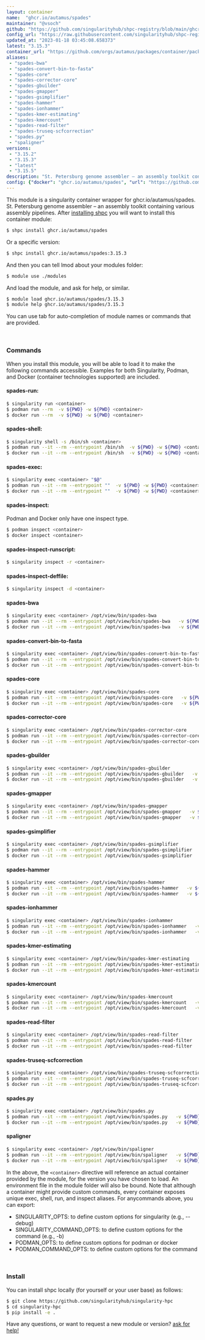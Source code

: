 ```yaml
---
layout: container
name:  "ghcr.io/autamus/spades"
maintainer: "@vsoch"
github: "https://github.com/singularityhub/shpc-registry/blob/main/ghcr.io/autamus/spades/container.yaml"
config_url: "https://raw.githubusercontent.com/singularityhub/shpc-registry/main/ghcr.io/autamus/spades/container.yaml"
updated_at: "2023-01-18 03:45:08.658373"
latest: "3.15.3"
container_url: "https://github.com/orgs/autamus/packages/container/package/spades"
aliases:
 - "spades-bwa"
 - "spades-convert-bin-to-fasta"
 - "spades-core"
 - "spades-corrector-core"
 - "spades-gbuilder"
 - "spades-gmapper"
 - "spades-gsimplifier"
 - "spades-hammer"
 - "spades-ionhammer"
 - "spades-kmer-estimating"
 - "spades-kmercount"
 - "spades-read-filter"
 - "spades-truseq-scfcorrection"
 - "spades.py"
 - "spaligner"
versions:
 - "3.15.2"
 - "3.15.3"
 - "latest"
 - "3.15.5"
description: "St. Petersburg genome assembler – an assembly toolkit containing various assembly pipelines."
config: {"docker": "ghcr.io/autamus/spades", "url": "https://github.com/orgs/autamus/packages/container/package/spades", "maintainer": "@vsoch", "description": "St. Petersburg genome assembler \u2013 an assembly toolkit containing various assembly pipelines.", "latest": {"3.15.3": "sha256:a225a30c5d2861784184b59149e75d1b5b0594827a4d03e23aa246ea980130e7"}, "tags": {"3.15.2": "sha256:f93ed1e3cff94d5db0e8ab238fc2287222536763bd2f5471a5cf8580cea963cf", "3.15.3": "sha256:a225a30c5d2861784184b59149e75d1b5b0594827a4d03e23aa246ea980130e7", "latest": "sha256:32dc7c7cf7a2940cfc664bcb74e6a6c4e387fb2ecc4b6bf81c1a3f8c976329db", "3.15.5": "sha256:32dc7c7cf7a2940cfc664bcb74e6a6c4e387fb2ecc4b6bf81c1a3f8c976329db"}, "aliases": {"spades-bwa": "/opt/view/bin/spades-bwa", "spades-convert-bin-to-fasta": "/opt/view/bin/spades-convert-bin-to-fasta", "spades-core": "/opt/view/bin/spades-core", "spades-corrector-core": "/opt/view/bin/spades-corrector-core", "spades-gbuilder": "/opt/view/bin/spades-gbuilder", "spades-gmapper": "/opt/view/bin/spades-gmapper", "spades-gsimplifier": "/opt/view/bin/spades-gsimplifier", "spades-hammer": "/opt/view/bin/spades-hammer", "spades-ionhammer": "/opt/view/bin/spades-ionhammer", "spades-kmer-estimating": "/opt/view/bin/spades-kmer-estimating", "spades-kmercount": "/opt/view/bin/spades-kmercount", "spades-read-filter": "/opt/view/bin/spades-read-filter", "spades-truseq-scfcorrection": "/opt/view/bin/spades-truseq-scfcorrection", "spades.py": "/opt/view/bin/spades.py", "spaligner": "/opt/view/bin/spaligner"}}
---
```


This module is a singularity container wrapper for ghcr.io/autamus/spades.
St. Petersburg genome assembler – an assembly toolkit containing various assembly pipelines.
After [installing shpc](#install) you will want to install this container module:


```bash
$ shpc install ghcr.io/autamus/spades
```

Or a specific version:

```bash
$ shpc install ghcr.io/autamus/spades:3.15.3
```

And then you can tell lmod about your modules folder:

```bash
$ module use ./modules
```

And load the module, and ask for help, or similar.

```bash
$ module load ghcr.io/autamus/spades/3.15.3
$ module help ghcr.io/autamus/spades/3.15.3
```

You can use tab for auto-completion of module names or commands that are provided.

<br>

### Commands

When you install this module, you will be able to load it to make the following commands accessible.
Examples for both Singularity, Podman, and Docker (container technologies supported) are included.

#### spades-run:

```bash
$ singularity run <container>
$ podman run --rm  -v ${PWD} -w ${PWD} <container>
$ docker run --rm  -v ${PWD} -w ${PWD} <container>
```

#### spades-shell:

```bash
$ singularity shell -s /bin/sh <container>
$ podman run --it --rm --entrypoint /bin/sh  -v ${PWD} -w ${PWD} <container>
$ docker run --it --rm --entrypoint /bin/sh  -v ${PWD} -w ${PWD} <container>
```

#### spades-exec:

```bash
$ singularity exec <container> "$@"
$ podman run --it --rm --entrypoint ""  -v ${PWD} -w ${PWD} <container> "$@"
$ docker run --it --rm --entrypoint ""  -v ${PWD} -w ${PWD} <container> "$@"
```

#### spades-inspect:

Podman and Docker only have one inspect type.

```bash
$ podman inspect <container>
$ docker inspect <container>
```

#### spades-inspect-runscript:

```bash
$ singularity inspect -r <container>
```

#### spades-inspect-deffile:

```bash
$ singularity inspect -d <container>
```


#### spades-bwa

```bash
$ singularity exec <container> /opt/view/bin/spades-bwa
$ podman run --it --rm --entrypoint /opt/view/bin/spades-bwa   -v ${PWD} -w ${PWD} <container> -c " $@"
$ docker run --it --rm --entrypoint /opt/view/bin/spades-bwa   -v ${PWD} -w ${PWD} <container> -c " $@"
```


#### spades-convert-bin-to-fasta

```bash
$ singularity exec <container> /opt/view/bin/spades-convert-bin-to-fasta
$ podman run --it --rm --entrypoint /opt/view/bin/spades-convert-bin-to-fasta   -v ${PWD} -w ${PWD} <container> -c " $@"
$ docker run --it --rm --entrypoint /opt/view/bin/spades-convert-bin-to-fasta   -v ${PWD} -w ${PWD} <container> -c " $@"
```


#### spades-core

```bash
$ singularity exec <container> /opt/view/bin/spades-core
$ podman run --it --rm --entrypoint /opt/view/bin/spades-core   -v ${PWD} -w ${PWD} <container> -c " $@"
$ docker run --it --rm --entrypoint /opt/view/bin/spades-core   -v ${PWD} -w ${PWD} <container> -c " $@"
```


#### spades-corrector-core

```bash
$ singularity exec <container> /opt/view/bin/spades-corrector-core
$ podman run --it --rm --entrypoint /opt/view/bin/spades-corrector-core   -v ${PWD} -w ${PWD} <container> -c " $@"
$ docker run --it --rm --entrypoint /opt/view/bin/spades-corrector-core   -v ${PWD} -w ${PWD} <container> -c " $@"
```


#### spades-gbuilder

```bash
$ singularity exec <container> /opt/view/bin/spades-gbuilder
$ podman run --it --rm --entrypoint /opt/view/bin/spades-gbuilder   -v ${PWD} -w ${PWD} <container> -c " $@"
$ docker run --it --rm --entrypoint /opt/view/bin/spades-gbuilder   -v ${PWD} -w ${PWD} <container> -c " $@"
```


#### spades-gmapper

```bash
$ singularity exec <container> /opt/view/bin/spades-gmapper
$ podman run --it --rm --entrypoint /opt/view/bin/spades-gmapper   -v ${PWD} -w ${PWD} <container> -c " $@"
$ docker run --it --rm --entrypoint /opt/view/bin/spades-gmapper   -v ${PWD} -w ${PWD} <container> -c " $@"
```


#### spades-gsimplifier

```bash
$ singularity exec <container> /opt/view/bin/spades-gsimplifier
$ podman run --it --rm --entrypoint /opt/view/bin/spades-gsimplifier   -v ${PWD} -w ${PWD} <container> -c " $@"
$ docker run --it --rm --entrypoint /opt/view/bin/spades-gsimplifier   -v ${PWD} -w ${PWD} <container> -c " $@"
```


#### spades-hammer

```bash
$ singularity exec <container> /opt/view/bin/spades-hammer
$ podman run --it --rm --entrypoint /opt/view/bin/spades-hammer   -v ${PWD} -w ${PWD} <container> -c " $@"
$ docker run --it --rm --entrypoint /opt/view/bin/spades-hammer   -v ${PWD} -w ${PWD} <container> -c " $@"
```


#### spades-ionhammer

```bash
$ singularity exec <container> /opt/view/bin/spades-ionhammer
$ podman run --it --rm --entrypoint /opt/view/bin/spades-ionhammer   -v ${PWD} -w ${PWD} <container> -c " $@"
$ docker run --it --rm --entrypoint /opt/view/bin/spades-ionhammer   -v ${PWD} -w ${PWD} <container> -c " $@"
```


#### spades-kmer-estimating

```bash
$ singularity exec <container> /opt/view/bin/spades-kmer-estimating
$ podman run --it --rm --entrypoint /opt/view/bin/spades-kmer-estimating   -v ${PWD} -w ${PWD} <container> -c " $@"
$ docker run --it --rm --entrypoint /opt/view/bin/spades-kmer-estimating   -v ${PWD} -w ${PWD} <container> -c " $@"
```


#### spades-kmercount

```bash
$ singularity exec <container> /opt/view/bin/spades-kmercount
$ podman run --it --rm --entrypoint /opt/view/bin/spades-kmercount   -v ${PWD} -w ${PWD} <container> -c " $@"
$ docker run --it --rm --entrypoint /opt/view/bin/spades-kmercount   -v ${PWD} -w ${PWD} <container> -c " $@"
```


#### spades-read-filter

```bash
$ singularity exec <container> /opt/view/bin/spades-read-filter
$ podman run --it --rm --entrypoint /opt/view/bin/spades-read-filter   -v ${PWD} -w ${PWD} <container> -c " $@"
$ docker run --it --rm --entrypoint /opt/view/bin/spades-read-filter   -v ${PWD} -w ${PWD} <container> -c " $@"
```


#### spades-truseq-scfcorrection

```bash
$ singularity exec <container> /opt/view/bin/spades-truseq-scfcorrection
$ podman run --it --rm --entrypoint /opt/view/bin/spades-truseq-scfcorrection   -v ${PWD} -w ${PWD} <container> -c " $@"
$ docker run --it --rm --entrypoint /opt/view/bin/spades-truseq-scfcorrection   -v ${PWD} -w ${PWD} <container> -c " $@"
```


#### spades.py

```bash
$ singularity exec <container> /opt/view/bin/spades.py
$ podman run --it --rm --entrypoint /opt/view/bin/spades.py   -v ${PWD} -w ${PWD} <container> -c " $@"
$ docker run --it --rm --entrypoint /opt/view/bin/spades.py   -v ${PWD} -w ${PWD} <container> -c " $@"
```


#### spaligner

```bash
$ singularity exec <container> /opt/view/bin/spaligner
$ podman run --it --rm --entrypoint /opt/view/bin/spaligner   -v ${PWD} -w ${PWD} <container> -c " $@"
$ docker run --it --rm --entrypoint /opt/view/bin/spaligner   -v ${PWD} -w ${PWD} <container> -c " $@"
```



In the above, the `<container>` directive will reference an actual container provided
by the module, for the version you have chosen to load. An environment file in the
module folder will also be bound. Note that although a container
might provide custom commands, every container exposes unique exec, shell, run, and
inspect aliases. For anycommands above, you can export:

 - SINGULARITY_OPTS: to define custom options for singularity (e.g., --debug)
 - SINGULARITY_COMMAND_OPTS: to define custom options for the command (e.g., -b)
 - PODMAN_OPTS: to define custom options for podman or docker
 - PODMAN_COMMAND_OPTS: to define custom options for the command

<br>

### Install

You can install shpc locally (for yourself or your user base) as follows:

```bash
$ git clone https://github.com/singularityhub/singularity-hpc
$ cd singularity-hpc
$ pip install -e .
```

Have any questions, or want to request a new module or version? [ask for help!](https://github.com/singularityhub/singularity-hpc/issues)